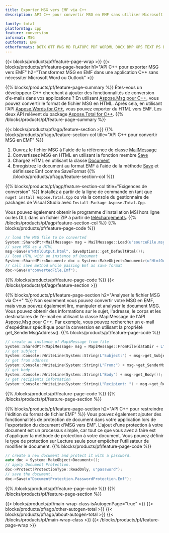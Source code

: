 ```yaml
---
title: Exporter MSG vers EMF via C++
description: API C++ pour convertir MSG en EMF sans utiliser Microsoft Word ou Outlook

family: total
platformtag: cpp
feature: conversion
informat: MSG
outformat: EMF
otherformats: DOTX OTT PNG MD FLATOPC PDF WORDML DOCX BMP XPS TEXT PS EPUB DOT SVG PCL GIF JPEG DOC RTF ODT TIFF DOCM DOTM
---
```

{{< blocks/products/pf/feature-page-wrap >}}
{{< blocks/products/pf/feature-page-header h1="API C++ pour exporter MSG vers EMF" h2="Transformez MSG en EMF dans une application C++ sans nécessiter Microsoft Word ou Outlook" >}}

{{% blocks/products/pf/feature-page-summary %}}
Êtes-vous un développeur C++ cherchant à ajouter des fonctionnalités de conversion d'e-mails dans vos applications ? En utilisant [Aspose.Msg pour C++](https://products.aspose.com/msg/cpp/), vous pouvez convertir le format de fichier MSG en HTML. Après cela, en utilisant l'API [Aspose.Words for C++](https://products.aspose.com/words/cpp/), vous pouvez exporter du HTML vers EMF. Les deux API relèvent du package [Aspose.Total for C++](https://products.aspose.com/total/cpp/). 
{{% /blocks/products/pf/feature-page-summary  %}}

{{< blocks/products/pf/agp/feature-section >}}
{{% blocks/products/pf/agp/feature-section-col title="API C++ pour convertir MSG en EMF" %}}
1. Ouvrez le fichier MSG à l'aide de la référence de classe [MailMessage](https://reference.aspose.com/msg/cpp/class/aspose.msg.mail_message)
2. Convertissez MSG en HTML en utilisant la fonction membre [Save](https://reference.aspose.com/msg/cpp/class/aspose.msg.mail_message#a7e7c6b50c8db5a8bcc6934db02b4a786)
3. Chargez HTML en utilisant la classe [Document](https://reference.aspose.com/words/cpp/class/aspose.words.document)
4. Enregistrez le document au format EMF à l'aide de la méthode [Save](https://reference.aspose.com/words/cpp/class/aspose.words.document#save_string_saveformat) et définissez Emf comme SaveFormat
{{% /blocks/products/pf/agp/feature-section-col %}}

{{% blocks/products/pf/agp/feature-section-col title="Exigences de conversion" %}}
Installez à partir de la ligne de commande en tant que ```nuget install Aspose.Total.Cpp``` ou via la console du gestionnaire de packages de Visual Studio avec ```Install-Package Aspose.Total.Cpp```.

Vous pouvez également obtenir le programme d'installation MSI hors ligne ou les DLL dans un fichier ZIP à partir de [téléchargements](https://releases.aspose.com/total/cpp).
{{% /blocks/products/pf/agp/feature-section-col %}}
{{% blocks/products/pf/feature-page-code %}}

```cpp
// load the MSG file to be converted
System::SharedPtr<MailMessage> msg = MailMessage::Load(u"sourceFile.msg");
// save MSG as a HTML 
msg->Save(u"HtmlOutput.html", SaveOptions::get_DefaultHtml());  
// load HTML with an instance of Document
System::SharedPtr<Document> doc = System::MakeObject<Document>(u"HtmlOutput.html");
// call save method while passing Emf as save format
doc->Save(u"convertedFile.Emf");
```


{{% /blocks/products/pf/feature-page-code %}}
{{< /blocks/products/pf/agp/feature-section >}}

{{% blocks/products/pf/feature-page-section  h2="Analyser le fichier MSG via C++" %}}
Non seulement vous pouvez convertir votre MSG en EMF, mais vous pouvez également lire, manipuler et analyser le document MSG. Vous pouvez obtenir des informations sur le sujet, l'adresse, le corps et les destinataires de l'e-mail en utilisant la classe MapiMessage de l'API [Aspose.Msg pour C++](https://products.aspose.com/msg/cpp/). Par exemple, vous pouvez rechercher un e-mail d'expéditeur spécifique pour la conversion en utilisant la propriété get_SenderMsgAddress().
{{% blocks/products/pf/feature-page-code %}}

```cpp
// create an instance of MapiMessage from file
System::SharedPtr<MapiMessage> msg = MapiMessage::FromFile(dataDir + L"message.msg");
// get subject
System::Console::WriteLine(System::String(L"Subject:") + msg->get_Subject());
// get from address
System::Console::WriteLine(System::String(L"From:") + msg->get_SenderMsgAddress());
// get body
System::Console::WriteLine(System::String(L"Body") + msg->get_Body());
// get recipients information
System::Console::WriteLine(System::String(L"Recipient: ") + msg->get_Recipients());
```

{{% /blocks/products/pf/feature-page-code  %}}
{{% /blocks/products/pf/feature-page-section %}}

{{% blocks/products/pf/feature-page-section  h2="API C++ pour restreindre l'édition du format de fichier EMF" %}}
Vous pouvez également ajouter des fonctionnalités de protection de document dans votre application lors de l'exportation du document d'MSG vers EMF. L'ajout d'une protection à votre document est un processus simple, car tout ce que vous avez à faire est d'appliquer la méthode de protection à votre document. Vous pouvez définir le type de protection sur Lecture seule pour empêcher l'utilisateur de modifier le document.
{{% blocks/products/pf/feature-page-code %}}

```cpp
// create a new document and protect it with a password.
auto doc = System::MakeObject<Document>();
// apply Document Protection.
doc->Protect(ProtectionType::ReadOnly, u"password");
// save the document.
doc->Save(u"DocumentProtection.PasswordProtection.Emf");
```

{{% /blocks/products/pf/feature-page-code  %}}
{{% /blocks/products/pf/feature-page-section %}}

{{< blocks/products/pf/main-wrap-class isAutogenPage="true" >}}
{{< blocks/products/pf/agp/other-autogen-total >}}
{{< blocks/products/pf/agp/about-autogen-total >}}
{{< /blocks/products/pf/main-wrap-class >}}
{{< /blocks/products/pf/feature-page-wrap >}}